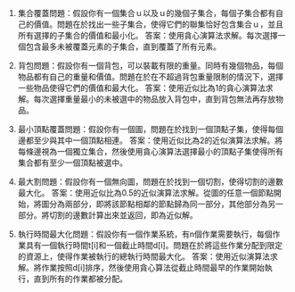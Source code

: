 

1. 集合覆蓋問題：假設你有一個集合ｕ以及ｕ的幾個子集合，每個子集合都有自己的價值。問題在於找出一些子集合，使得它們的聯集恰好包含集合ｕ，並且所有選擇的子集合的價值和最小化。
答案：使用貪心演算法求解。每次選擇一個包含最多未被覆蓋元素的子集合，直到覆蓋了所有元素。

2. 背包問題：假設你有一個背包，可以裝載有限的重量。同時有幾個物品，每個物品都有自己的重量和價值。問題在於在不超過背包重量限制的情況下，選擇一些物品使得它們的價值和最大化。
答案：使用近似比為1的貪心演算法求解。每次選擇重量最小的未被選中的物品放入背包中，直到背包無法再存放物品。

3. 最小頂點覆蓋問題：假設你有一個圖，問題在於找到一個頂點子集，使得每個邊都至少與其中一個頂點相連。
答案：使用近似比為2的近似演算法求解。將每條邊視為一個獨立集合，然後使用貪心演算法選擇最小的頂點子集使得所有集合都有至少一個頂點被選中。 

4. 最大割問題：假設你有一個無向圖，問題在於找到一個切割，使得切割的邊數最大化。
答案：使用近似比為0.5的近似演算法求解。從圖的任意一個節點開始，將圖分為兩部分，即將該節點相鄰的節點歸為同一部分，其他部分為另一部分。將切割的邊數計算出來並返回，即為近似解。

5. 執行時間最大化問題：假設你有一個作業系統，有n個作業需要執行，每個作業具有一個執行時間t[i]和一個截止時間d[i]。問題在於將這些作業分配到限定的資源上，使得作業被執行的總執行時間最大化。
答案：使用近似演算法求解。將作業按照d[i]排序，然後使用貪心算法從截止時間最早的作業開始執行，直到所有的作業都被分配。